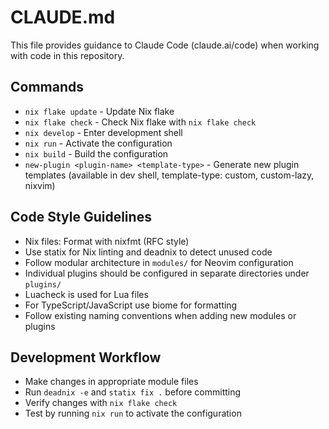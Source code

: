 # CLAUDE.md

This file provides guidance to Claude Code (claude.ai/code) when working with
code in this repository.

## Commands

- `nix flake update` - Update Nix flake
- `nix flake check` - Check Nix flake with `nix flake check`
- `nix develop` - Enter development shell
- `nix run` - Activate the configuration
- `nix build` - Build the configuration
- `new-plugin <plugin-name> <template-type>` - Generate new plugin templates (available in dev shell, template-type: custom, custom-lazy, nixvim)

## Code Style Guidelines

- Nix files: Format with nixfmt (RFC style)
- Use statix for Nix linting and deadnix to detect unused code
- Follow modular architecture in `modules/` for Neovim configuration
- Individual plugins should be configured in separate directories under
  `plugins/`
- Luacheck is used for Lua files
- For TypeScript/JavaScript use biome for formatting
- Follow existing naming conventions when adding new modules or plugins

## Development Workflow

- Make changes in appropriate module files
- Run `deadnix -e` and `statix fix .` before committing
- Verify changes with `nix flake check`
- Test by running `nix run` to activate the configuration
